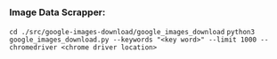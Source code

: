 ### Image Data Scrapper:
`cd ./src/google-images-download/google_images_download`
`python3 google_images_download.py --keywords "<key word>" --limit 1000 --chromedriver <chrome driver location>`